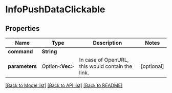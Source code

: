 # InfoPushDataClickable

## Properties

Name | Type | Description | Notes
------------ | ------------- | ------------- | -------------
**command** | **String** |  | 
**parameters** | Option<**Vec<String>**> | In case of OpenURL, this would contain the link. | [optional]

[[Back to Model list]](../README.md#documentation-for-models) [[Back to API list]](../README.md#documentation-for-api-endpoints) [[Back to README]](../README.md)


